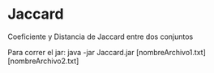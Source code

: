 # Jaccard
Coeficiente y Distancia de Jaccard entre dos conjuntos

Para correr el jar:
java -jar Jaccard.jar [nombreArchivo1.txt] [nombreArchivo2.txt]
